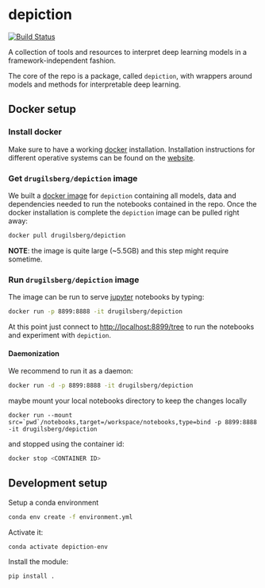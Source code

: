 # depiction

[![Build Status](https://travis-ci.com/IBM/depiction.svg?branch=master)](https://travis-ci.com/IBM/depiction)

A collection of tools and resources to interpret deep learning models in a framework-independent fashion.

The core of the repo is a package, called `depiction`, with wrappers around models and methods for interpretable deep learning.

## Docker setup

### Install docker

Make sure to have a working [docker](https://www.docker.com/) installation.
Installation instructions for different operative systems can be found on the [website](https://docs.docker.com/install/).

### Get `drugilsberg/depiction` image

We built a [docker image](https://cloud.docker.com/repository/docker/drugilsberg/depiction) for `depiction` containing all models, data and dependencies needed to run the notebooks contained in the repo.
Once the docker installation is complete the `depiction` image can be pulled right away:

```sh
docker pull drugilsberg/depiction
```

**NOTE**: the image is quite large (~5.5GB) and this step might require sometime.

### Run `drugilsberg/depiction` image

The image can be run to serve [jupyter](https://jupyter.org/) notebooks by typing:

```sh
docker run -p 8899:8888 -it drugilsberg/depiction
```

At this point just connect to [http://localhost:8899/tree](http://localhost:8899/tree) to run the notebooks and experiment with `depiction`.

#### Daemonization

We recommend to run it as a daemon:

```sh
docker run -d -p 8899:8888 -it drugilsberg/depiction
```

maybe mount your local notebooks directory to keep the changes locally

```
docker run --mount src=`pwd`/notebooks,target=/workspace/notebooks,type=bind -p 8899:8888 -it drugilsberg/depiction
```

and stopped using the container id:

```sh
docker stop <CONTAINER ID>
```

## Development setup

Setup a conda environment

```sh
conda env create -f environment.yml
```

Activate it:

```sh
conda activate depiction-env
```

Install the module:

```sh
pip install .
```
